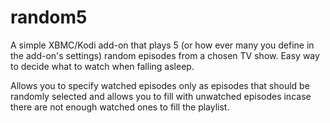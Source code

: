 random5
=======

A simple XBMC/Kodi add-on that plays 5 (or how ever many you define in the add-on's settings) random episodes from a chosen TV show. Easy way to decide what to watch when falling asleep.

Allows you to specify watched episodes only as episodes that should be randomly selected and allows you to fill with unwatched episodes incase there are not enough watched ones to fill the playlist.